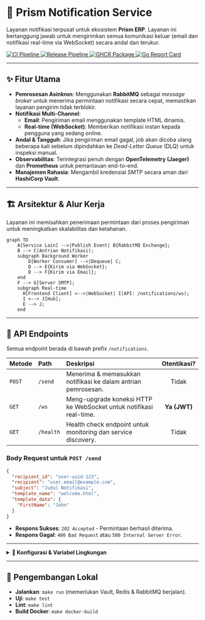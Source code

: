 # 🔔 Prism Notification Service

Layanan notifikasi terpusat untuk ekosistem **Prism ERP**. Layanan ini bertanggung jawab untuk mengirimkan semua komunikasi keluar (email dan notifikasi real-time via WebSocket) secara andal dan terukur.

<!-- Badges -->
<p>
  <a href="https://github.com/Lumina-Enterprise-Solutions/prism-notification-service/actions/workflows/ci.yml">
    <img src="https://github.com/Lumina-Enterprise-Solutions/prism-notification-service/actions/workflows/ci.yml/badge.svg" alt="CI Pipeline">
  </a>
  <a href="https://github.com/Lumina-Enterprise-Solutions/prism-notification-service/actions/workflows/release.yml">
    <img src="https://github.com/Lumina-Enterprise-Solutions/prism-notification-service/actions/workflows/release.yml/badge.svg" alt="Release Pipeline">
  </a>
  <a href="https://github.com/Lumina-Enterprise-Solutions/prism-notification-service/pkgs/container/prism-notification-service">
    <img src="https://img.shields.io/github/v/release/Lumina-Enterprise-Solutions/prism-notification-service?label=ghcr.io&color=blue" alt="GHCR Package">
  </a>
  <a href="https://goreportcard.com/report/github.com/Lumina-Enterprise-Solutions/prism-notification-service">
    <img src="https://goreportcard.com/badge/github.com/Lumina-Enterprise-Solutions/prism-notification-service" alt="Go Report Card">
  </a>
</p>

---

## ✨ Fitur Utama

-   **Pemrosesan Asinkron**: Menggunakan **RabbitMQ** sebagai *message broker* untuk menerima permintaan notifikasi secara cepat, memastikan layanan pengirim tidak terblokir.
-   **Notifikasi Multi-Channel**:
    -   **Email**: Pengiriman email menggunakan template HTML dinamis.
    -   **Real-time (WebSocket)**: Memberikan notifikasi instan kepada pengguna yang sedang online.
-   **Andal & Tangguh**: Jika pengiriman email gagal, job akan dicoba ulang beberapa kali sebelum dipindahkan ke *Dead-Letter Queue* (DLQ) untuk inspeksi manual.
-   **Observabilitas**: Terintegrasi penuh dengan **OpenTelemetry (Jaeger)** dan **Prometheus** untuk pemantauan end-to-end.
-   **Manajemen Rahasia**: Mengambil kredensial SMTP secara aman dari **HashiCorp Vault**.

---

## 🏗️ Arsitektur & Alur Kerja

Layanan ini memisahkan penerimaan permintaan dari proses pengiriman untuk meningkatkan skalabilitas dan ketahanan.

```mermaid
graph TD
    A[Service Lain] -->|Publish Event| B{RabbitMQ Exchange};
    B --> C(Antrian Notifikasi);
    subgraph Background Worker
        D[Worker Consumer] -->|Dequeue| C;
        D --> E{Kirim via WebSocket};
        D --> F{Kirim via Email};
    end
    F --> G[Server SMTP];
    subgraph Real-time
      H[Frontend Client] <-->|WebSocket| I(API: /notifications/ws);
      I <--> J[Hub];
      E --> J;
    end
```

---

## 🔌 API Endpoints

Semua endpoint berada di bawah prefix `/notifications`.

| Metode | Path      | Deskripsi                                                        | Otentikasi? |
|:-------|:----------|:-----------------------------------------------------------------|:-----------:|
| `POST` | `/send`   | Menerima & memasukkan notifikasi ke dalam antrian pemrosesan.    | Tidak       |
| `GET`  | `/ws`     | Meng-upgrade koneksi HTTP ke WebSocket untuk notifikasi real-time. | **Ya (JWT)**|
| `GET`  | `/health` | Health check endpoint untuk monitoring dan service discovery.    | Tidak       |

### Body Request untuk `POST /send`

```json
{
  "recipient_id": "user-uuid-123",
  "recipient": "user.email@example.com",
  "subject": "Judul Notifikasi",
  "template_name": "welcome.html",
  "template_data": {
    "FirstName": "John"
  }
}
```

-   **Respons Sukses**: `202 Accepted` - Permintaan berhasil diterima.
-   **Respons Gagal**: `400 Bad Request` atau `500 Internal Server Error`.

---
<details>
<summary><b>🔑 Konfigurasi & Variabel Lingkungan</b></summary>

| Variabel        | Deskripsi                       | Default            | Dari Vault? |
|:----------------|:--------------------------------|:-------------------|:-----------:|
| `PORT`          | Port server HTTP.               | `8082`             | Tidak       |
| `REDIS_ADDR`    | Alamat Redis.                   | `cache-redis:6379` | Tidak       |
| `RABBITMQ_URL`  | URL koneksi ke RabbitMQ.        | -                  | Tidak       |
| `JAEGER_ENDPOINT`| Alamat kolektor Jaeger.         | `jaeger:4317`      | Tidak       |
| `VAULT_ADDR`    | Alamat HashiCorp Vault.         | `http://vault:8200`| Tidak       |
| `VAULT_TOKEN`   | Token untuk Vault.              | `root-token-for-dev`| Tidak       |
| `MAILTRAP_HOST` | Host server SMTP.               | -                  | **Ya**      |
| `MAILTRAP_PORT` | Port server SMTP.               | -                  | **Ya**      |
| `MAILTRAP_USER` | Username otentikasi SMTP.       | -                  | **Ya**      |
| `MAILTRAP_PASS` | Password otentikasi SMTP.       | -                  | **Ya**      |

</details>

---

## 🚀 Pengembangan Lokal

-   **Jalankan**: `make run` (memerlukan Vault, Redis & RabbitMQ berjalan).
-   **Uji**: `make test`
-   **Lint**: `make lint`
-   **Build Docker**: `make docker-build`
